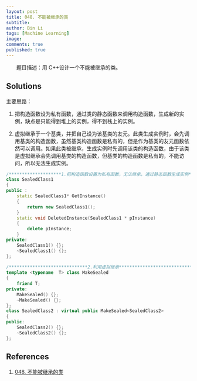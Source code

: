 ```yaml
---
layout: post
title: 048. 不能被继承的类
subtitle:
author: Bin Li
tags: [Machine Learning]
image: 
comments: true
published: true
---
```



　　题目描述：用 C++设计一个不能被继承的类。

## Solutions
主要思路：

1. 把构造函数设为私有函数，通过类的静态函数来调用构造函数，生成新的实例，缺点是只能得到堆上的实例，得不到栈上的实例。

2. 虚拟继承于一个基类，并把自己设为该基类的友元。此类生成实例时，会先调用基类的构造函数，虽然基类构造函数是私有的，但是作为基类的友元函数依然可以调用。如果此类被继承，生成实例时先调用该类的构造函数，由于该类是虚拟继承会先调用基类的构造函数，但基类的构造函数是私有的，不能访问，所以无法生成实例。

```c++
/********************1.把构造函数设置为私有函数，无法继承，通过静态函数生成实例************/
class SealedClass1
{
public :
	static SealedClass1* GetInstance()
	{
		return new SealedClass1();
	}
	static void DeletedInstance(SealedClass1 * pInstance)
	{
		delete pInstance;
	}
private:
	SealedClass1() {};
	~SealedClass1() {};
};
 
/******************************2.利用虚拟继承*************************************/
template <typename  T> class MakeSealed
{
	friend T;
private:
	MakeSealed() {};
	~MakeSealed() {};
};
class SealedClass2 : virtual public MakeSealed<SealedClass2>
{
public:
	SealedClass2() {};
	~SealedClass2() {};
};
```

## References
1. [048. 不能被继承的类](https://blog.csdn.net/zhang2531/article/details/51096332)